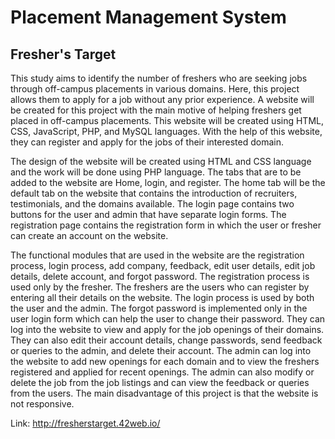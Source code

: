 # Placement Management System
## Fresher's Target

This study aims to identify the number of freshers who are seeking jobs through off-campus placements in various domains. Here, this project allows them to apply for a job without any prior experience. A website will be created for this project with the main motive of helping freshers get placed in off-campus placements. This website will be created using HTML, CSS, JavaScript, PHP, and MySQL languages. With the help of this website, they can register and apply for the jobs of their interested domain. 

The design of the website will be created using HTML and CSS language and the work will be done using PHP language. The tabs that are to be added to the website are Home, login, and register. The home tab will be the default tab on the website that contains the introduction of recruiters, testimonials, and the domains available. The login page contains two buttons for the user and admin that have separate login forms. The registration page contains the registration form in which the user or fresher can create an account on the website.

The functional modules that are used in the website are the registration process, login process, add company, feedback, edit user details, edit job details, delete account, and forgot password. The registration process is used only by the fresher. The freshers are the users who can register by entering all their details on the website. The login process is used by both the user and the admin. The forgot password is implemented only in the user login form which can help the user to change their password. They can log into the website to view and apply for the job openings of their domains. They can also edit their account details, change passwords, send feedback or queries to the admin, and delete their account. The admin can log into the website to add new openings for each domain and to view the freshers registered and applied for recent openings. The admin can also modify or delete the job from the job listings and can view the feedback or queries from the users. The main disadvantage of this project is that the website is not responsive.

Link: http://fresherstarget.42web.io/
